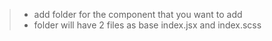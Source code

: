 > * add folder for the component that you want to add
> * folder will have 2 files as base index.jsx and index.scss